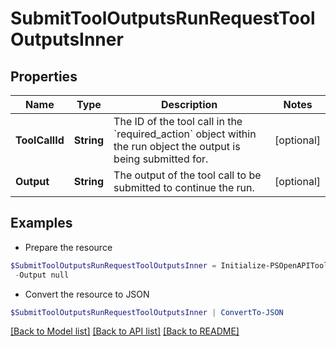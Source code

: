 # SubmitToolOutputsRunRequestToolOutputsInner
## Properties

Name | Type | Description | Notes
------------ | ------------- | ------------- | -------------
**ToolCallId** | **String** | The ID of the tool call in the &#x60;required_action&#x60; object within the run object the output is being submitted for. | [optional] 
**Output** | **String** | The output of the tool call to be submitted to continue the run. | [optional] 

## Examples

- Prepare the resource
```powershell
$SubmitToolOutputsRunRequestToolOutputsInner = Initialize-PSOpenAPIToolsSubmitToolOutputsRunRequestToolOutputsInner  -ToolCallId null `
 -Output null
```

- Convert the resource to JSON
```powershell
$SubmitToolOutputsRunRequestToolOutputsInner | ConvertTo-JSON
```

[[Back to Model list]](../README.md#documentation-for-models) [[Back to API list]](../README.md#documentation-for-api-endpoints) [[Back to README]](../README.md)

